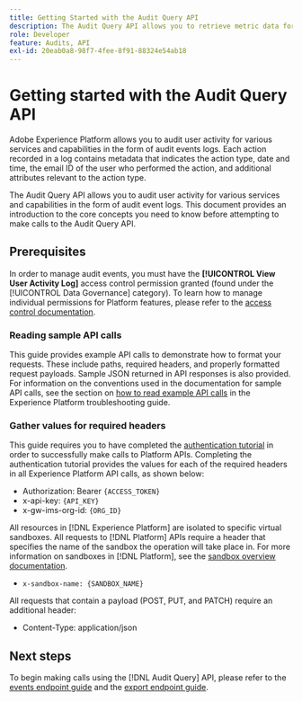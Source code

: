 ```yaml
---
title: Getting Started with the Audit Query API
description: The Audit Query API allows you to retrieve metric data for various Adobe Experience Platform features. This document provides an introduction to the core concepts you need to know before attempting to make calls to the Audit Query API.
role: Developer
feature: Audits, API
exl-id: 20eab0a8-98f7-4fee-8f91-88324e54ab18
---
```

# Getting started with the Audit Query API

Adobe Experience Platform allows you to audit user activity for various services and capabilities in the form of audit events logs. Each action recorded in a log contains metadata that indicates the action type, date and time, the email ID of the user who performed the action, and additional attributes relevant to the action type.

The Audit Query API allows you to audit user activity for various services and capabilities in the form of audit event logs. This document provides an introduction to the core concepts you need to know before attempting to make calls to the Audit Query API.

## Prerequisites

In order to manage audit events, you must have the **[!UICONTROL View User Activity Log]** access control permission granted (found under the [!UICONTROL Data Governance] category). To learn how to manage individual permissions for Platform features, please refer to the [access control documentation](../../../../access-control/home.md).

### Reading sample API calls

This guide provides example API calls to demonstrate how to format your requests. These include paths, required headers, and properly formatted request payloads. Sample JSON returned in API responses is also provided. For information on the conventions used in the documentation for sample API calls, see the section on [how to read example API calls](../../../../landing/troubleshooting.md#how-do-i-format-an-api-request) in the Experience Platform troubleshooting guide.

### Gather values for required headers

This guide requires you to have completed the [authentication tutorial](https://www.adobe.com/go/platform-api-authentication-en) in order to successfully make calls to Platform APIs. Completing the authentication tutorial provides the values for each of the required headers in all Experience Platform API calls, as shown below:

* Authorization: Bearer `{ACCESS_TOKEN}`
* x-api-key: `{API_KEY}`
* x-gw-ims-org-id: `{ORG_ID}`

All resources in [!DNL Experience Platform] are isolated to specific virtual sandboxes. All requests to [!DNL Platform] APIs require a header that specifies the name of the sandbox the operation will take place in. For more information on sandboxes in [!DNL Platform], see the [sandbox overview documentation](../../../../sandboxes/home.md).

* `x-sandbox-name: {SANDBOX_NAME}`

All requests that contain a payload (POST, PUT, and PATCH) require an additional header:

* Content-Type: application/json

## Next steps

To begin making calls using the [!DNL Audit Query] API, please refer to the [events endpoint guide](./events.md) and the [export endpoint guide](./export.md).
